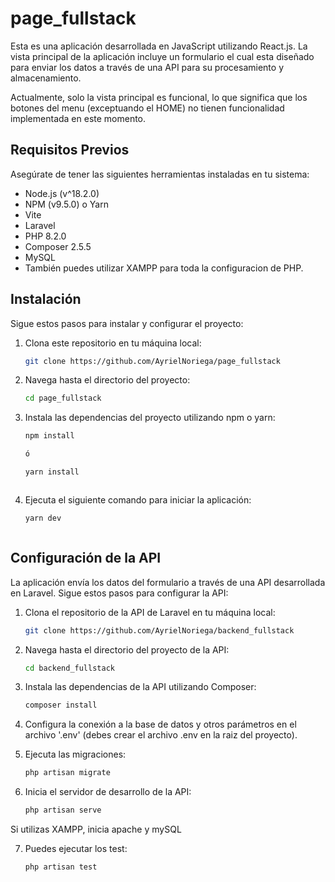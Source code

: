 # page_fullstack

Esta es una aplicación desarrollada en JavaScript utilizando React.js. La vista principal de la aplicación incluye un formulario el cual esta diseñado para enviar los datos a través de una  API para su procesamiento y almacenamiento.

Actualmente, solo la vista principal es funcional, lo que significa que los botones del menu (exceptuando el HOME) no tienen funcionalidad implementada en este momento.

## Requisitos Previos

Asegúrate de tener las siguientes herramientas instaladas en tu sistema:

- Node.js (v^18.2.0)
- NPM (v9.5.0) o Yarn
- Vite
- Laravel
- PHP 8.2.0 
- Composer 2.5.5
- MySQL
- También puedes utilizar XAMPP para toda la configuracion de PHP.

## Instalación

Sigue estos pasos para instalar y configurar el proyecto:

1. Clona este repositorio en tu máquina local:

   ```bash
   git clone https://github.com/AyrielNoriega/page_fullstack
   
2. Navega hasta el directorio del proyecto:
    ```bash
    cd page_fullstack


3. Instala las dependencias del proyecto utilizando npm o yarn:
    ```bash
    npm install
    
    ó
    
    yarn install 
    


4. Ejecuta el siguiente comando para iniciar la aplicación:
    ```bash
    yarn dev
    


## Configuración de la API

La aplicación envía los datos del formulario a través de una API desarrollada en Laravel. Sigue estos pasos para configurar la API:

1. Clona el repositorio de la API de Laravel en tu máquina local:
    ```bash
    git clone https://github.com/AyrielNoriega/backend_fullstack

2. Navega hasta el directorio del proyecto de la API:
    ```bash
    cd backend_fullstack
    
3. Instala las dependencias de la API utilizando Composer:
    ```bash
    composer install
    
4. Configura la conexión a la base de datos y otros parámetros en el archivo '.env' (debes crear el archivo .env en la raiz del proyecto).

5. Ejecuta las migraciones:
    ```bash
    php artisan migrate
    
6. Inicia el servidor de desarrollo de la API:
    ```bash
    php artisan serve
    
Si utilizas XAMPP, inicia apache y mySQL

7. Puedes ejecutar los test:
    ```bash
    php artisan test




